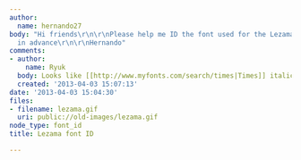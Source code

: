 ```yaml
---
author:
  name: hernando27
body: "Hi friends\r\n\r\nPlease help me ID the font used for the Lezama text\r\n\r\nThanks
  in advance\r\n\r\nHernando"
comments:
- author:
    name: Ryuk
  body: Looks like [[http://www.myfonts.com/search/times|Times]] italic to me.
  created: '2013-04-03 15:07:13'
date: '2013-04-03 15:04:30'
files:
- filename: lezama.gif
  uri: public://old-images/lezama.gif
node_type: font_id
title: Lezama font ID

---
```


